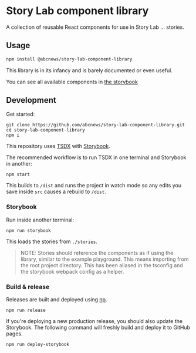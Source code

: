 # Story Lab component library

A collection of reusable React components for use in Story Lab ... stories.

## Usage

```bash
npm install @abcnews/story-lab-component-library
```

This library is in its infancy and is barely documented or even useful.

You can see all available components in [the storybook](https://abcnews.github.io/story-lab-component-library/)

## Development

Get started:

```
git clone https://github.com/abcnews/story-lab-component-library.git
cd story-lab-component-library
npm i
```

This repository uses [TSDX](https://github.com/formik/tsdx) with [Storybook](https://github.com/storybookjs/storybook/).

The recommended workflow is to run TSDX in one terminal and Storybook in another:

```
npm start
```

This builds to `/dist` and runs the project in watch mode so any edits you save inside `src` causes a rebuild to `/dist`.

### Storybook

Run inside another terminal:

```
npm run storybook
```

This loads the stories from `./stories`.

> NOTE: Stories should reference the components as if using the library, similar to the example playground. This means importing from the root project directory. This has been aliased in the tsconfig and the storybook webpack config as a helper.

### Build & release

Releases are built and deployed using [np](https://github.com/sindresorhus/np).

```
npm run release
```

If you're deploying a new production release, you should also update the Storybook. The following command will freshly build and deploy it to GitHub pages.

```
npm run deploy-storybook
```
